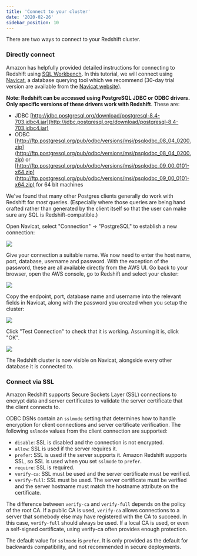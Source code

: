 ```yaml
---
title: 'Connect to your cluster'
date: '2020-02-26'
sidebar_position: 10
---
```


There are two ways to connect to your Redshift cluster.

### Directly connect

Amazon has helpfully provided detailed instructions for connecting to Redshift using [SQL Workbench](http://docs.aws.amazon.com/redshift/latest/gsg/getting-started.html). In this tutorial, we will connect using [Navicat](http://www.navicat.com/), a database querying tool which we recommend (30-day trial version are available from the [Navicat website](http://www.navicat.com/)).

**Note: Redshift can be accessed using PostgreSQL JDBC or ODBC drivers. Only specific versions of these drivers work with Redshift**. These are:

- JDBC [http://jdbc.postgresql.org/download/postgresql-8.4-703.jdbc4.jar](http://jdbc.postgresql.org/download/postgresql-8.4-703.jdbc4.jar)
- ODBC [http://ftp.postgresql.org/pub/odbc/versions/msi/psqlodbc_08_04_0200.zip](http://ftp.postgresql.org/pub/odbc/versions/msi/psqlodbc_08_04_0200.zip) or [http://ftp.postgresql.org/pub/odbc/versions/msi/psqlodbc_09_00_0101-x64.zip](http://ftp.postgresql.org/pub/odbc/versions/msi/psqlodbc_09_00_0101-x64.zip) for 64 bit machines

We've found that many other Postgres clients generally do work with Redshift for _most_ queries. (Especially where those queries are being hand crafted rather than generated by the client itself so that the user can make sure any SQL is Redshift-compatible.)

Open Navicat, select "Connection" -> "PostgreSQL" to establish a new connection:

![](images/authorise-redshift-setup-5.png)

Give your connection a suitable name. We now need to enter the host name, port, database, username and password. With the exception of the password, these are all available directly from the AWS UI. Go back to your browser, open the AWS console, go to Redshift and select your cluster:

![](images/authorise-redshift-setup-6.png)

Copy the endpoint, port, database name and username into the relevant fields in Navicat, along with the password you created when you setup the cluster:

![](images/authorise-redshift-setup-7.png)

Click "Test Connection" to check that it is working. Assuming it is, click "OK".

![](images/authorise-redshift-setup-8.png)

The Redshift cluster is now visible on Navicat, alongside every other database it is connected to.

### Connect via SSL

Amazon Redshift supports Secure Sockets Layer (SSL) connections to encrypt data and server certificates to validate the server certificate that the client connects to.

ODBC DSNs contain an `sslmode` setting that determines how to handle encryption for client connections and server certificate verification. The following `sslmode` values from the client connection are supported:

- `disable`: SSL is disabled and the connection is not encrypted.
- `allow`: SSL is used if the server requires it.
- `prefer`: SSL is used if the server supports it. Amazon Redshift supports SSL, so SSL is used when you set `sslmode` to `prefer`.
- `require`: SSL is required.
- `verify-ca`: SSL must be used and the server certificate must be verified.
- `verify-full`: SSL must be used. The server certificate must be verified and the server hostname must match the hostname attribute on the certificate.

The difference between `verify-ca` and `verify-full` depends on the policy of the root CA. If a public CA is used, `verify-ca` allows connections to a server that somebody else may have registered with the CA to succeed. In this case, `verify-full` should always be used. If a local CA is used, or even a self-signed certificate, using verify-ca often provides enough protection.

The default value for `sslmode` is `prefer`. It is only provided as the default for backwards compatibility, and not recommended in secure deployments.
